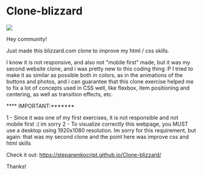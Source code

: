 # Clone-blizzard

![](blizzard.gif)

Hey community!

Just made this blizzard.com clone to improve my html / css skills.

I know it is not responsive, and also not "mobile first" made, but it was my second website clone, and i was pretty new to this coding thing :P
I tried to make it as similar as possible both in colors, as in the animations of the buttons and photos, and i can guarantee that this clone exercise helped me to fix a lot of concepts used in CSS well, like flexbox, item positioning and centering, as well as transition effects, etc. 

**** IMPORTANT:*******

1 - Since it was one of my first exercises, it is not responsible and not mobile first :( im sorry
2 - To visualize correctly this webpage, you MUST use a desktop using 1920x1080 resolution. Im sorry for this requirement, but again: that was my second clone and the point here was improve css and html skills

Check it out: https://stepanenkocript.github.io/Clone-blizzard/

Thanks!
